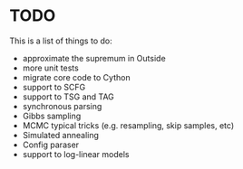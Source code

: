 # TODO

This is a list of things to do:

* approximate the supremum in Outside
* more unit tests
* migrate core code to Cython
* support to SCFG
* support to TSG and TAG
* synchronous parsing
* Gibbs sampling
* MCMC typical tricks (e.g. resampling, skip samples, etc)
* Simulated annealing 
* Config paraser
* support to log-linear models

